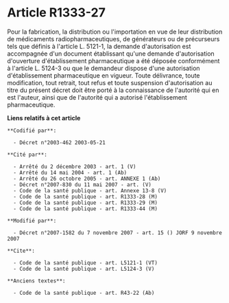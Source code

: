 # Article R1333-27

Pour la fabrication, la distribution ou l'importation en vue de leur distribution de médicaments radiopharmaceutiques, de
générateurs ou de précurseurs tels que définis à l'article L. 5121-1, la demande d'autorisation est accompagnée d'un document
établissant qu'une demande d'autorisation d'ouverture d'établissement pharmaceutique a été déposée conformément à l'article
L. 5124-3 ou que le demandeur dispose d'une autorisation d'établissement pharmaceutique en vigueur. Toute délivrance, toute
modification, tout retrait, tout refus et toute suspension d'autorisation au titre du présent décret doit être porté à la
connaissance de l'autorité qui en est l'auteur, ainsi que de l'autorité qui a autorisé l'établissement pharmaceutique.

**Liens relatifs à cet article**

	**Codifié par**:

	  - Décret n°2003-462 2003-05-21

	**Cité par**:

	  - Arrêté du 2 décembre 2003 - art. 1 (V)
	  - Arrêté du 14 mai 2004 - art. 1 (Ab)
	  - Arrêté du 26 octobre 2005 - art. ANNEXE 1 (Ab)
	  - Décret n°2007-830 du 11 mai 2007 - art. (V)
	  - Code de la santé publique - art. Annexe 13-8 (V)
	  - Code de la santé publique - art. R1333-28 (M)
	  - Code de la santé publique - art. R1333-29 (M)
	  - Code de la santé publique - art. R1333-44 (M)

	**Modifié par**:

	  - Décret n°2007-1582 du 7 novembre 2007 - art. 15 () JORF 9 novembre 2007

	**Cite**:

	  - Code de la santé publique - art. L5121-1 (VT)
	  - Code de la santé publique - art. L5124-3 (V)

	**Anciens textes**:

	  - Code de la santé publique - art. R43-22 (Ab)
